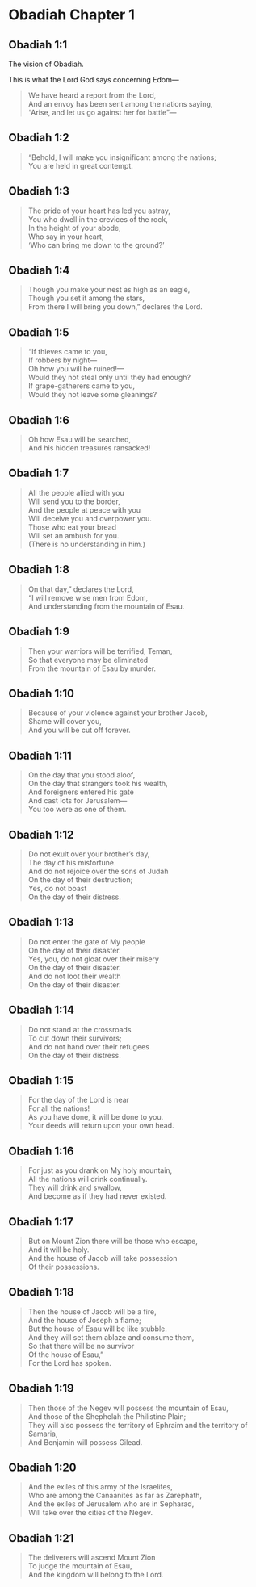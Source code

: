 # Obadiah Chapter 1

## Obadiah 1:1

The vision of Obadiah.

This is what the Lord God says concerning Edom—

> We have heard a report from the Lord,  
> And an envoy has been sent among the nations saying,  
> “Arise, and let us go against her for battle”—

## Obadiah 1:2

> “Behold, I will make you insignificant among the nations;  
> You are held in great contempt.

## Obadiah 1:3

> The pride of your heart has led you astray,  
> You who dwell in the crevices of the rock,  
> In the height of your abode,  
> Who say in your heart,  
> ‘Who can bring me down to the ground?’

## Obadiah 1:4

> Though you make your nest as high as an eagle,  
> Though you set it among the stars,  
> From there I will bring you down,” declares the Lord.

## Obadiah 1:5

> “If thieves came to you,  
> If robbers by night—  
> Oh how you will be ruined!—  
> Would they not steal only until they had enough?  
> If grape-gatherers came to you,  
> Would they not leave some gleanings?

## Obadiah 1:6

> Oh how Esau will be searched,  
> And his hidden treasures ransacked!

## Obadiah 1:7

> All the people allied with you  
> Will send you to the border,  
> And the people at peace with you  
> Will deceive you and overpower you.  
> Those who eat your bread  
> Will set an ambush for you.  
> (There is no understanding in him.)

## Obadiah 1:8

> On that day,” declares the Lord,  
> “I will remove wise men from Edom,  
> And understanding from the mountain of Esau.

## Obadiah 1:9

> Then your warriors will be terrified, Teman,  
> So that everyone may be eliminated  
> From the mountain of Esau by murder.

## Obadiah 1:10

> Because of your violence against your brother Jacob,  
> Shame will cover you,  
> And you will be cut off forever.

## Obadiah 1:11

> On the day that you stood aloof,  
> On the day that strangers took his wealth,  
> And foreigners entered his gate  
> And cast lots for Jerusalem—  
> You too were as one of them.

## Obadiah 1:12

> Do not exult over your brother’s day,  
> The day of his misfortune.  
> And do not rejoice over the sons of Judah  
> On the day of their destruction;  
> Yes, do not boast  
> On the day of their distress.

## Obadiah 1:13

> Do not enter the gate of My people  
> On the day of their disaster.  
> Yes, you, do not gloat over their misery  
> On the day of their disaster.  
> And do not loot their wealth  
> On the day of their disaster.

## Obadiah 1:14

> Do not stand at the crossroads  
> To cut down their survivors;  
> And do not hand over their refugees  
> On the day of their distress.

## Obadiah 1:15

> For the day of the Lord is near  
> For all the nations!  
> As you have done, it will be done to you.  
> Your deeds will return upon your own head.

## Obadiah 1:16

> For just as you drank on My holy mountain,  
> All the nations will drink continually.  
> They will drink and swallow,  
> And become as if they had never existed.

## Obadiah 1:17

> But on Mount Zion there will be those who escape,  
> And it will be holy.  
> And the house of Jacob will take possession  
> Of their possessions.

## Obadiah 1:18

> Then the house of Jacob will be a fire,  
> And the house of Joseph a flame;  
> But the house of Esau will be like stubble.  
> And they will set them ablaze and consume them,  
> So that there will be no survivor  
> Of the house of Esau,”  
> For the Lord has spoken.

## Obadiah 1:19

> Then those of the Negev will possess the mountain of Esau,  
> And those of the Shephelah the Philistine Plain;  
> They will also possess the territory of Ephraim and the territory of Samaria,  
> And Benjamin will possess Gilead.

## Obadiah 1:20

> And the exiles of this army of the Israelites,  
> Who are among the Canaanites as far as Zarephath,  
> And the exiles of Jerusalem who are in Sepharad,  
> Will take over the cities of the Negev.

## Obadiah 1:21

> The deliverers will ascend Mount Zion  
> To judge the mountain of Esau,  
> And the kingdom will belong to the Lord.
